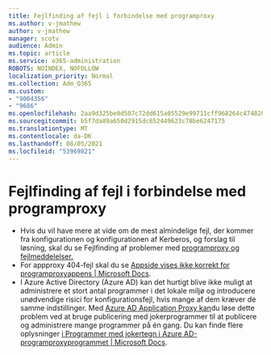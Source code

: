 ```yaml
---
title: Fejlfinding af fejl i forbindelse med programproxy
ms.author: v-jmathew
author: v-jmathew
manager: scotv
audience: Admin
ms.topic: article
ms.service: o365-administration
ROBOTS: NOINDEX, NOFOLLOW
localization_priority: Normal
ms.collection: Adm_O365
ms.custom:
- "9004356"
- "9686"
ms.openlocfilehash: 2aa9d325be0d507c72dd615a05529e99711cff968264c474820625f8fcc65bdc
ms.sourcegitcommit: b5f7da89a650d2915dc652449623c78be6247175
ms.translationtype: MT
ms.contentlocale: da-DK
ms.lasthandoff: 08/05/2021
ms.locfileid: "53969821"
---
```

# <a name="troubleshoot-errors-related-to-application-proxy"></a>Fejlfinding af fejl i forbindelse med programproxy

- Hvis du vil have mere at vide om de mest almindelige fejl, der kommer fra konfigurationen og konfigurationen af Kerberos, og forslag til løsning, skal du se Fejlfinding af problemer med [programproxy og fejlmeddelelser.](https://docs.microsoft.com/azure/active-directory/manage-apps/application-proxy-troubleshoot#kerberos-errors)
- For appproxy 404-fejl skal du se [Appside vises ikke korrekt for programproxyappens | Microsoft Docs](https://docs.microsoft.com/azure/active-directory/manage-apps/application-proxy-page-appearance-broken-problem).
- I Azure Active Directory (Azure AD) kan det hurtigt blive ikke muligt at administrere et stort antal programmer i det lokale miljø og introducere unødvendige risici for konfigurationsfejl, hvis mange af dem kræver de samme indstillinger. Med [Azure AD Application Proxy kan](https://docs.microsoft.com/azure/active-directory/manage-apps/application-proxy)du løse dette problem ved at bruge publicering med jokerprogrammer til at publicere og administrere mange programmer på én gang. Du kan finde flere oplysninger [i Programmer med jokertegn i Azure AD-programproxyprogrammet | Microsoft Docs](https://docs.microsoft.com/azure/active-directory/manage-apps/application-proxy-wildcard).
